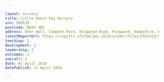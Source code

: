 ```yaml
---

layout: nursery
title: Little Deers Day Nursery
urn: 509539
postcode: BH24 4BU
address: Deer Hall, Campden Park, Ringwood Road, Ringwood, Hampshire, BH24 4BU
latestReportUrl: https://reports.ofsted.gov.uk/provider/files/2563313/urn/509539.pdf
teaching: 2
development: 2
leadership: 2
outcomes: 2
overall: 2
date: 01 April 2018 
datePublish: 11 April 2016

---
```

